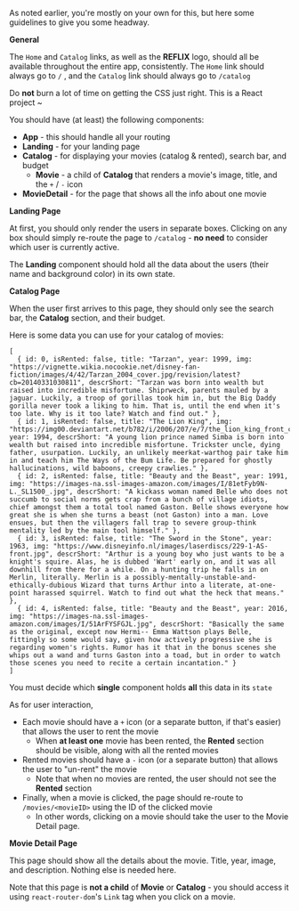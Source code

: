 
As noted earlier, you're mostly on your own for this, but here some guidelines to give you some headway.

  

**General**

  

The `Home` and `Catalog` links, as well as the **REFLIX** logo, should all be available throughout the entire app, consistently. The `Home` link should always go to `/` , and the `Catalog` link should always go to `/catalog`

  

Do **not** burn a lot of time on getting the CSS just right. This is a React project ~

  

You should have (at least) the following components:

-   **App** - this should handle all your routing
-   **Landing** - for your landing page
-   **Catalog** - for displaying your movies (catalog & rented), search bar, and budget
    -   **Movie** - a child of **Catalog** that renders a movie's image, title, and the `+` / `-` icon
-   **MovieDetail** - for the page that shows all the info about one movie

  

**Landing Page**

  

At first, you should only render the users in separate boxes. Clicking on any box should simply re-route the page to `/catalog` - **no need** to consider which user is currently active.

  

The **Landing** component should hold all the data about the users (their name and background color) in its own state.

  

**Catalog Page**

  

When the user first arrives to this page, they should only see the search bar, the **Catalog** section, and their budget.

Here is some data you can use for your catalog of movies:

```
[
  { id: 0, isRented: false, title: "Tarzan", year: 1999, img: "https://vignette.wikia.nocookie.net/disney-fan-fiction/images/4/42/Tarzan_2004_cover.jpg/revision/latest?cb=20140331030811", descrShort: "Tarzan was born into wealth but raised into incredible misfortune. Shiprweck, parents mauled by a jaguar. Luckily, a troop of gorillas took him in, but the Big Daddy gorilla never took a liking to him. That is, until the end when it's too late. Why is it too late? Watch and find out." },
  { id: 1, isRented: false, title: "The Lion King", img: "https://img00.deviantart.net/b782/i/2006/207/e/7/the_lion_king_front_cd_cover_by_peachpocket285.jpg", year: 1994, descrShort: "A young lion prince named Simba is born into wealth but raised into incredible misfortune. Trickster uncle, dying father, usurpation. Luckily, an unlikely meerkat-warthog pair take him in and teach him The Ways of the Bum Life. Be prepared for ghostly hallucinations, wild baboons, creepy crawlies." },
  { id: 2, isRented: false, title: "Beauty and the Beast", year: 1991, img: "https://images-na.ssl-images-amazon.com/images/I/81etFyb9N-L._SL1500_.jpg", descrShort: "A kickass woman named Belle who does not succumb to social norms gets crap from a bunch of village idiots, chief amongst them a total tool named Gaston. Belle shows everyone how great she is when she turns a beast (not Gaston) into a man. Love ensues, but then the villagers fall trap to severe group-think mentality led by the main tool himself." },
  { id: 3, isRented: false, title: "The Sword in the Stone", year: 1963, img: "https://www.disneyinfo.nl/images/laserdiscs/229-1-AS-front.jpg", descrShort: "Arthur is a young boy who just wants to be a knight's squire. Alas, he is dubbed 'Wart' early on, and it was all downhill from there for a while. On a hunting trip he falls in on Merlin, literally. Merlin is a possibly-mentally-unstable-and-ethically-dubious Wizard that turns Arthur into a literate, at-one-point harassed squirrel. Watch to find out what the heck that means." },
  { id: 4, isRented: false, title: "Beauty and the Beast", year: 2016, img: "https://images-na.ssl-images-amazon.com/images/I/51ArFYSFGJL.jpg", descrShort: "Basically the same as the original, except now Hermi-- Emma Wattson plays Belle, fittingly so some would say, given how actively progressive she is regarding women's rights. Rumor has it that in the bonus scenes she whips out a wand and turns Gaston into a toad, but in order to watch those scenes you need to recite a certain incantation." }
]
```
  

You must decide which **single** component holds **all** this data in its `state`

As for user interaction,

-   Each movie should have a `+` icon (or a separate button, if that's easier) that allows the user to rent the movie
    -   When **at least one** movie has been rented, the **Rented** section should be visible, along with all the rented movies
-   Rented movies should have a `-` icon (or a separate button) that allows the user to "un-rent" the movie
    -   Note that when no movies are rented, the user should not see the **Rented** section
-   Finally, when a movie is clicked, the page should re-route to `/movies/<movieID>` using the ID of the clicked movie
    -   In other words, clicking on a movie should take the user to the Movie Detail page.

  

**Movie Detail Page**

  

This page should show all the details about the movie. Title, year, image, and description. Nothing else is needed here.

  

Note that this page is **not a child** of **Movie** or **Catalog** - you should access it using `react-router-dom`'s `Link` tag when you click on a movie.